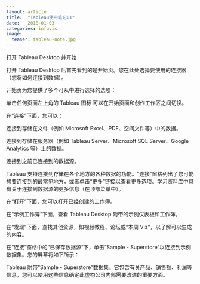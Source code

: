 ```yaml
---
layout: article
title:  "Tableau使用笔记01"
date:   2018-01-03 
categories: infovis
image:
  teaser: tableau-note.jpg
---
```

打开 Tableau Desktop 并开始


打开 Tableau Desktop 后首先看到的是开始页。您在此处选择要使用的连接器（您将如何连接到数据）。

开始页为您提供了多个可从中进行选择的选项：

单击任何页面左上角的 Tableau 图标  可以在开始页面和创作工作区之间切换。

在“连接”下面，您可以：

连接到存储在文件（例如 Microsoft Excel、PDF、空间文件等）中的数据。

连接到存储在服务器（例如 Tableau Server、Microsoft SQL Server、Google Analytics 等）上的数据。

连接到之前已连接到的数据源。

Tableau 支持连接到存储在各个地方的各种数据的功能。“连接”窗格列出了您可能想要连接到的最常见地方，或者单击“更多”链接以查看更多选项。学习资料库中具有关于连接到数据源的更多信息（在顶部菜单中）。

在“打开”下面，您可以打开已经创建的工作簿。

在“示例工作簿”下面，查看 Tableau Desktop 附带的示例仪表板和工作簿。

在“发现”下面，查找其他资源，如视频教程、论坛或“本周 Viz”，以了解可以生成的内容。

在“连接”窗格中的“已保存数据源”下，单击“Sample - Superstore”以连接到示例数据集。您的屏幕将如下所示：


Tableau 附带“Sample - Superstore”数据集。它包含有关产品、销售额、利润等信息，您可以使用这些信息确定此虚构公司内部需要改进的重要方面。
